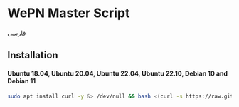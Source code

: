 # WePN Master Script


[فارسی](README.fa.md)


## Installation

#### Ubuntu 18.04, Ubuntu 20.04, Ubuntu 22.04, Ubuntu 22.10, Debian 10 and Debian 11
``` bash
sudo apt install curl -y &> /dev/null && bash <(curl -s https://raw.githubusercontent.com/elemen3/wepn/master/wepn.sh)
```





